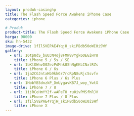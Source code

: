 ```yaml
---
layout: produk-casinghp
title: The Flash Speed Force Awakens iPhone Case
categories: iphone

# Produk
product-title: The Flash Speed Force Awakens iPhone Case
harga: 90000
sku: hn-5432
image-drive: 1fIlSVEPAE4YqjH_skiPBdb50oWI0iSWf
gallery:
  - url: 16tp8dS_buU3N4oj8FMW8vYgk6OEGiHY8
    title: iPhone 5 / 5s / SE
  - url: 1bKtOWnvD0ZezPdMnk0ShNgKKLCNxlRZs
    title: iPhone 6 / 6s
  - url: 1ja2CGJntxHb9kkGr7rcRpN8uRjcSsvfv
    title: iPhone 6 Plus / 6s Plus
  - url: 1HobYB5dnzkP_DmUygavKB7J_woy_YwtX
    title: iPhone 7 / 8
  - url: 1ijRCeHmYY2f-wAPeTH_ru0ivPMSfhRJV
    title: iPhone 7 Plus / 8 Plus
  - url: 1fIlSVEPAE4YqjH_skiPBdb50oWI0iSWf
    title: iPhone X
---
```

